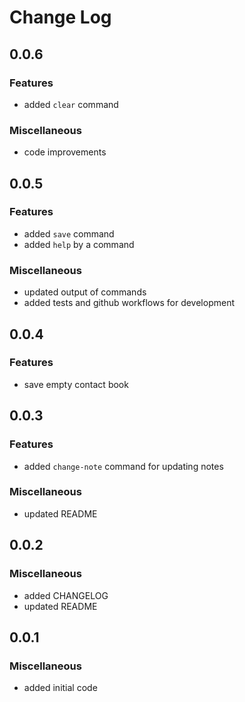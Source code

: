 # Change Log

## 0.0.6

### Features

-   added `clear` command

### Miscellaneous

-   code improvements

## 0.0.5

### Features

-   added `save` command
-   added `help` by a command

### Miscellaneous

-   updated output of commands
-   added tests and github workflows for development

## 0.0.4

### Features

-   save empty contact book

## 0.0.3

### Features

-   added `change-note` command for updating notes

### Miscellaneous

-   updated README

## 0.0.2

### Miscellaneous

-   added CHANGELOG
-   updated README

## 0.0.1

### Miscellaneous

-   added initial code
